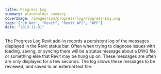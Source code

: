 ```yaml
---
title: Progress Log
summary: placeholder summary
coverImage: /images/som/progress-log/Progress-Log.png
tags: ["C#.Net", "Revit", "Revit API", "WPF"]
date: "2013-11-01"
---
```


The Progress Log Revit add-in records a persistent log of the messages displayed in the Revit status bar. Often when trying to diagnose issues with loading, saving, or syncing there will be a status message about a DWG file or something else that Revit may be hung up on. These messages are often are only displayed for a few seconds. The log allows these messages to be reviewed, and saved to an external text file.
